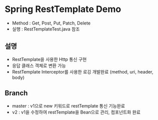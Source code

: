 # Spring RestTemplate Demo
- Method : Get, Post, Put, Patch, Delete
- 실행 : RestTemplateTest.java 참조

## 설명
- RestTemplate을 사용한 Http 통신 구현
- 응답 클래스 객체로 변환 가능
- RestTemplate Interceptor를 사용한 로깅 개발완료 (method, uri, header, body)

## Branch
- master : v1으로 new 키워드로 restTemplate 통신 기능완료
- v2 : v1을 수정하여 restTemplate을 Bean으로 관리, 컴포넌트화 완료